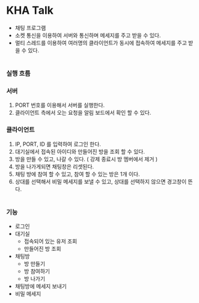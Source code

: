# KHA Talk

- 채팅 프로그램
- 소켓 통신을 이용하여 서버와 통신하며 메세지를 주고 받을 수 있다.
- 멀티 스레드를 이용하여 여러명의 클라이언트가 동시에 접속하여 메세지를 주고 받을 수 있다.
#
### 실행 흐름
### 서버
1. PORT 번호를 이용해서 서버를 실행한다.
2. 클라이언트 측에서 오는 요청을 알림 보드에서 확인 할 수 있다.

### 클라이언트
1. IP, PORT, ID 를 입력하여 로그인 한다.
2. 대기실에서 접속된 아이디와 만들어진 방을 조회 할 수 있다.
3. 방을 만들 수 있고, 나갈 수 있다. ( 강제 종료시 방 멤버에서 제거 )
4. 방을 나가게되면 채팅창은 리셋된다.
5. 채팅 방에 참여 할 수 있고, 참여 할 수 있는 방은 1개 이다.
6. 상대를 선택해서 비밀 메세지를 보낼 수 있고, 상대를 선택하지 않으면 경고창이 뜬다.
#
### 기능 
+ 로그인 
+ 대기실 
  - 접속되어 있는 유저 조회 
  - 만들어진 방 조회
+ 채팅방
  - 방 만들기 
  - 방 참여하기
  - 방 나가기
+ 채팅방에 메세지 보내기
+ 비밀 메세지
